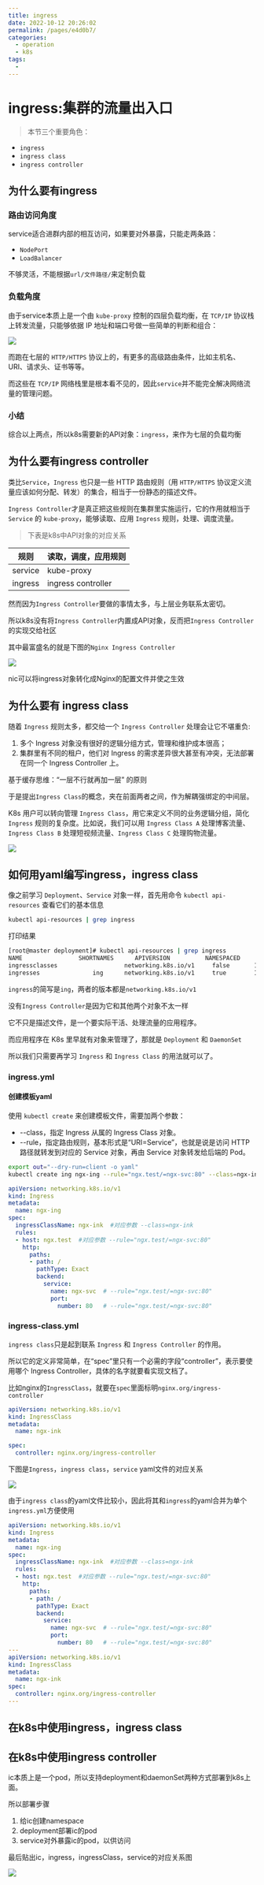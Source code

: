 ```yaml
---
title: ingress
date: 2022-10-12 20:26:02
permalink: /pages/e4d0b7/
categories:
  - operation
  - k8s
tags:
  - 
---
```

# ingress:集群的流量出入口

> 本节三个重要角色：

- `ingress`
- `ingress class`
- `ingress controller`

## 为什么要有ingress

### 路由访问角度

service适合进群内部的相互访问，如果要对外暴露，只能走两条路：

- `NodePort` 
- `LoadBalancer`

不够灵活，不能根据`url/文件路径/`来定制负载

### 负载角度

由于service本质上是一个由 `kube-proxy` 控制的四层负载均衡，在 `TCP/IP` 协议栈上转发流量，只能够依据 IP 地址和端口号做一些简单的判断和组合：

![](./img/service.png)

而跑在七层的 `HTTP/HTTPS` 协议上的，有更多的高级路由条件，比如主机名、URI、请求头、证书等等。

而这些在 `TCP/IP` 网络栈里是根本看不见的，因此`service`并不能完全解决网络流量的管理问题。

### 小结

综合以上两点，所以k8s需要新的API对象：`ingress`，来作为七层的负载均衡

## 为什么要有ingress controller

类比`Service`，`Ingress` 也只是一些 HTTP 路由规则（用 `HTTP/HTTPS` 协议定义流量应该如何分配、转发）的集合，相当于一份静态的描述文件。

`Ingress Controller`才是真正把这些规则在集群里实施运行，它的作用就相当于 `Service` 的 `kube-proxy`，能够读取、应用 `Ingress` 规则，处理、调度流量。

> 下表是k8s中API对象的对应关系

|规则|读取，调度，应用规则|
|:---:|:---|
|service|kube-proxy|
|ingress|ingress controller|

然而因为`Ingress Controller`要做的事情太多，与上层业务联系太密切。

所以k8s没有将`Ingress Controller`内置成API对象，反而把`Ingress Controller`的实现交给社区

其中最富盛名的就是下图的`Nginx Ingress Controller`

![](./img/nginx-ingress-controller.png)

nic可以将ingress对象转化成Nginx的配置文件并使之生效

## 为什么要有 ingress class

随着 `Ingress` 规则太多，都交给一个 `Ingress Controller` 处理会让它不堪重负:
1. 多个 Ingress 对象没有很好的逻辑分组方式，管理和维护成本很高；
2. 集群里有不同的租户，他们对 Ingress 的需求差异很大甚至有冲突，无法部署在同一个 Ingress Controller 上。

基于缓存思维：“一层不行就再加一层” 的原则

于是提出`Ingress Class`的概念，夹在前面两者之间，作为解耦强绑定的中间层。

K8s 用户可以转向管理 `Ingress Class`，用它来定义不同的业务逻辑分组，简化 `Ingress` 规则的复杂度。比如说，我们可以用 `Ingress Class A` 处理博客流量、`Ingress Class B` 处理短视频流量、`Ingress Class C` 处理购物流量。

![](./img/ingress-class.png)

## 如何用yaml编写ingress，ingress class

像之前学习 `Deployment`、`Service` 对象一样，首先用命令 `kubectl api-resources` 查看它们的基本信息

```bash
kubectl api-resources | grep ingress
```

打印结果

```bash
[root@master deployment]# kubectl api-resources | grep ingress
NAME                SHORTNAMES      APIVERSION          NAMESPACED     KIND
ingressclasses                   networking.k8s.io/v1     false       IngressClass
ingresses               ing      networking.k8s.io/v1     true        Ingress
```
`ingress`的简写是`ing`，两者的版本都是`networking.k8s.io/v1`

没有`Ingress Controller`是因为它和其他两个对象不太一样

它不只是描述文件，是一个要实际干活、处理流量的应用程序。

而应用程序在 K8s 里早就有对象来管理了，那就是 `Deployment` 和 `DaemonSet`

所以我们只需要再学习 `Ingress` 和 `Ingress Class` 的用法就可以了。

### ingress.yml

#### 创建模板yaml

使用 `kubectl create` 来创建模板文件，需要加两个参数：
- --class，指定 Ingress 从属的 Ingress Class 对象。
- --rule，指定路由规则，基本形式是“URI=Service”，也就是说是访问 HTTP 路径就转发到对应的 Service 对象，再由 Service 对象转发给后端的 Pod。

```bash
export out="--dry-run=client -o yaml"
kubectl create ing ngx-ing --rule="ngx.test/=ngx-svc:80" --class=ngx-ink $out
```

```yaml
apiVersion: networking.k8s.io/v1
kind: Ingress
metadata:
  name: ngx-ing
spec:
  ingressClassName: ngx-ink  #对应参数 --class=ngx-ink 
  rules:
  - host: ngx.test  #对应参数 --rule="ngx.test/=ngx-svc:80"
    http:
      paths:
      - path: /
        pathType: Exact
        backend:
          service:
            name: ngx-svc  # --rule="ngx.test/=ngx-svc:80"
            port:
              number: 80   # --rule="ngx.test/=ngx-svc:80"
```


### ingress-class.yml

`ingress class`只是起到联系 `Ingress` 和 `Ingress Controller` 的作用。

所以它的定义非常简单，在“spec”里只有一个必需的字段“controller”，表示要使用哪个 Ingress Controller，具体的名字就要看实现文档了。

比如nginx的`IngressClass`，就要在`spec`里面标明`nginx.org/ingress-controller`
```yaml
apiVersion: networking.k8s.io/v1
kind: IngressClass
metadata:
  name: ngx-ink

spec:
  controller: nginx.org/ingress-controller
```

下图是`Ingress`，`ingress class`，`service` yaml文件的对应关系  

![](./img/ingress-service-ingressclass.png)

由于`ingress class`的yaml文件比较小，因此将其和`ingress`的yaml合并为单个`ingress.yml`方便使用

```yaml
apiVersion: networking.k8s.io/v1
kind: Ingress
metadata:
  name: ngx-ing
spec:
  ingressClassName: ngx-ink  #对应参数 --class=ngx-ink 
  rules:
  - host: ngx.test  #对应参数 --rule="ngx.test/=ngx-svc:80"
    http:
      paths:
      - path: /
        pathType: Exact
        backend:
          service:
            name: ngx-svc  # --rule="ngx.test/=ngx-svc:80"
            port:
              number: 80   # --rule="ngx.test/=ngx-svc:80"
---
apiVersion: networking.k8s.io/v1
kind: IngressClass
metadata:
  name: ngx-ink
spec:
  controller: nginx.org/ingress-controller
---
```

## 在k8s中使用ingress，ingress class



## 在k8s中使用ingress controller

ic本质上是一个pod，所以支持deployment和daemonSet两种方式部署到k8s上面。

所以部署步骤
1. 给ic创建namespace
2. deployment部署ic的pod
3. service对外暴露ic的pod，以供访问

最后贴出ic，ingress，ingressClass，service的对应关系图

![](./img/ingressController-ingress-service-ingressClass.png)

